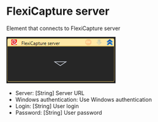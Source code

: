 # FlexiCapture server

&#x20;Element that connects to FlexiCapture server

![](<../../../../.gitbook/assets/image (217).png>)

* Server: \[String] Server URL
* Windows authentication: Use Windows authentication
* Login: \[String] User login
* Password: \[String] User password
